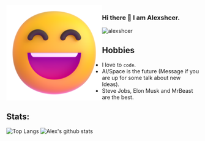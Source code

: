 <img src="https://github.com/microsoft/fluentui-emoji/blob/main/assets/Grinning%20face%20with%20smiling%20eyes/3D/grinning_face_with_smiling_eyes_3d.png?raw=true" align="left" width="250" alt="Smile"/>

### Hi there 👋 I am Alexshcer.
<p align="left"> <img src="https://komarev.com/ghpvc/?username=alexshcer" alt="alexshcer" /> </p>



## Hobbies 
* I love to `code`.
* AI/Space is the future (Message if you are up for some talk about new Ideas).
* Steve Jobs, Elon Musk and MrBeast are the best.

## Stats:
![Top Langs](https://github-readme-stats.vercel.app/api/top-langs/?username=alexshcer&show_icons=true&theme=transparent) 
![Alex's github stats](https://github-readme-stats.vercel.app/api?username=alexshcer&show_icons=true&theme=transparent)
